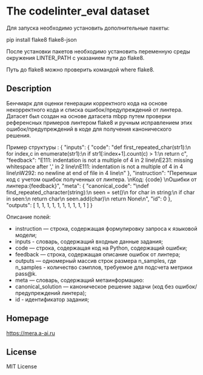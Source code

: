 # The codelinter_eval dataset

Для запуска необходимо установить дополнительные пакеты:

pip install flake8 flake8-json

После установки пакетов необходимо установить переменную среды окружения LINTER_PATH с указанием пути до flake8.

Путь до flake8 можно проверить командой where flake8.

## Description

Бенчмарк для оценки генерации корректного кода на основе некорректного кода и списка ошибок/предупреждений от линтера.
Датасет был создан на основе датасета mbpp путем проверки референсных примеров линтером flake8 и ручным исправлением этих ошибок/предупреждений в коде для получения канонического решения.

Пример структуры :
{
    "inputs": {
        "code": "def first_repeated_char(str1):\n  for index,c in enumerate(str1):\n    if str1[:index+1].count(c) > 1:\n      return c",
        "feedback": "E111: indentation is not a multiple of 4 in 2 line\nE231: missing whitespace after ',' in 2 line\nE111: indentation is not a multiple of 4 in 4 line\nW292: no newline at end of file in 4 line\n"
    },
    "instruction": "Перепиши код с учетом ошибок полученных от линтера. \nКод: {code} \nОшибки от линтера:{feedback}",
    "meta": {
        "canonical_code": "\ndef find_repeated_character(string):\n    seen = set()\n    for char in string:\n        if char in seen:\n            return char\n        seen.add(char)\n    return None\n",
        "id": 0
    },
    "outputs": [
        1, 1, 1, 1, 1, 1, 1, 1, 1, 1
    ]
}

Описание полей:
- instruction — строка, содержащая формулировку запроса к языковой модели;
- inputs - словарь, содержащий входные данные задания;
- code — строка, содержащая код на Python, содержащий ошибки;
- feedback — строка, содержащая описание ошибок от линтера;
- outputs — одномерный массив строк размера n_samples, где n_samples - количество сэмплов, требуемое для подсчета метрики pass@k.
- meta — cловарь, содержащий метаинформацию:
- canonical_solution — каноническое решение задачи (код без ошибок/предупреждений линтера);
- id - идентификатор задания;


## Homepage

https://mera.a-ai.ru

## License

MIT License

